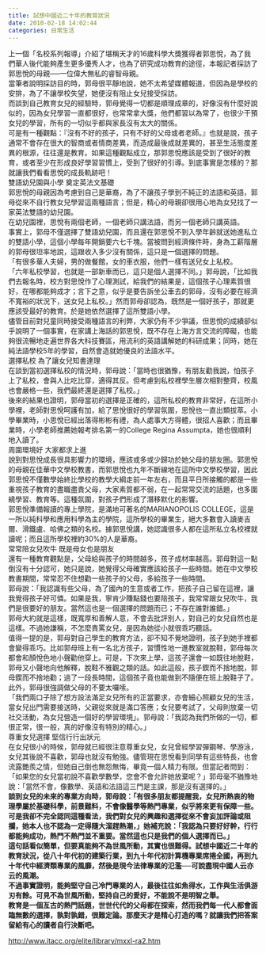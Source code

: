 ```yaml
---
title: 試想中國近二十年的教育狀況
date: 2010-02-18 14:02:44
categories: 日常生活
---
```


  
 上一個「名校系列報導」介紹了堪稱天才的16歲科學大獎獲得者郭思悅，為了我們華人後代能夠產生更多優秀人才，也為了研究成功教育的途徑，本報記者採訪了郭思悅的母親──一位偉大無私的睿智母親。  
當筆者說明採訪目的時，郭母很平靜地說，她不太希望媒體報道，但因為是學校的安排，為了不讓學校失望，她便沒有阻止女兒接受採訪。  
而談到自己教育女兒的經驗時，郭母覺得一切都是順理成章的，好像沒有什麼好說似的，因為女兒學習一直都很好，也常常拿大獎，他們都習以為常了，也很少干預女兒的學習，所有的一切似乎都與家長沒有太大的關係。  
可是有一種觀點：『沒有不好的孩子，只有不好的父母或者老師。』也就是說，孩子通常不會存在很大的智商或者情商差異，而造成最後成就差異的，甚至生活態度差異的根源，往往還是教育。如果這種觀點成立，那郭思悅應該是受到了很好的教育，或者至少在形成良好學習習慣上，受到了很好的引導。到底事實是怎樣的？那就讓我們看看思悅的成長軌跡吧！  
雙語幼兒園與小學 奠定英法文基礎  
郭思悅的母親因為考慮到自己是華裔，為了不讓孩子學到不純正的法語和英語，郭母從來不自行教女兒學習這兩種語言；但是，精心的母親卻很用心地為女兒找了一家英法雙語的幼兒園。  
在幼兒園裡，思悅有兩個老師，一個老師只講法語，而另一個老師只講英語。  
事實上，郭母不僅選擇了雙語幼兒園，而且還在郭思悅不到入學年齡就送她進私立的雙語小學，這個小學每年開銷要六七千塊。當被問到經濟條件時，身為工薪階層的郭母很坦率地說，這跟收入多少沒有關係，這只是一個選擇的問題。  
「有很多華人夫婦，男的做餐館，女的車衣服，他們一樣有送兒女上私校。  
「六年私校學習，也就是一部新車而已，這只是個人選擇不同。」郭母說，「比如我們去報名時，校方對思悅作了心理測試，給我們的結果是，這個孩子心理素質很好，在哪都能夠成才；言下之意，似乎是要告訴坐公車去的郭母，沒有必要在經濟不寬裕的狀況下，送女兒上私校。」然而郭母卻認為，既然是一個好孩子，那就更應該受最好的教育。於是她依然選擇了這所雙語小學。  
儘管目前對兒童同時接受兩種語言的利弊，大家仍有不少爭議，但思悅的成績卻似乎說明了一個事實，在家講上海話的郭思悅，既不存在上海方言交流的障礙，也能夠很流暢地走遍世界各大科技賽區，用流利的英語講解她的科研成果；同時，她在純法語學校5年的學習，自然會造就她優良的法語水平。  
選擇私校 為了讓女兒知書達理  
在談到當初選擇私校的情況時，郭母說：「當時也很猶豫，有朋友勸我說，怕孩子上了私校，會與人比吃比穿，適得其反。但考慮到私校裡學生層次相對整齊，校風也會嚴格一些，我們最終還是選擇了私校。」  
後來的結果也證明，郭母當初的選擇是正確的，這所私校的教育非常好，在這所小學裡，老師對思悅呵護有加，給了思悅很好的學習氛圍，思悅也一直出類拔萃。小學畢業時，小思悅已經出落得彬彬有禮，為人處事大方得體，很招人喜歡；而且畢業時，小學老師推薦她報考排名第一的College Regina Assumpta，她也很順利地入讀了。  
周圍環境好 大家都求上進  
說到對思悅成長很具影響力的環境，應該或多或少歸功於她父母的朋友圈。郭思悅的母親在佳華中文學校教書，而郭思悅也九年不斷線地在這所中文學校學習，因此郭思悅不僅數學始終比學校的教學大綱走前一年左右，而且平日所接觸的都是一些重視孩子教育的盡職盡責父母，大家素質都不弱，在一起常常交流的話題，也多圍繞學習、教育等。這種氛圍，對孩子們形成了潛移默化的影響。  
郭思悅準備報讀的專上學院，是滿地可著名的MARIANOPOLIS COLLEGE，這是一所以純科學和應用科學為主的學院，這所學校的畢業生，絕大多數會入讀麥吉爾、滑鐵盧、哈佛之類的名校。據郭思悅講，她認識很多人都在這所私立名校裡就讀呢；而且這所學校裡約30%的人是華裔。  
常常陪女兒吹牛 既是母女也是朋友  
還有一種教育觀點是，父母給與孩子的時間越多，孩子成材率越高。郭母對這一點倒沒有十分認可，她只是說，她覺得父母確實應該給孩子一些時間。她在中文學校教書期間，常常忍不住想勸一些孩子的父母，多給孩子一些時間。  
郭母說：「我認識有些父母，為了國內的生意或者工作，把孩子自己留在這裡，讓我覺得孩子好可憐。如果是我，寧肯少賺點錢也要陪孩子，我常常跟女兒吹牛，我們是很要好的朋友。當然這也是一個選擇的問題而已；不存在誰對誰錯。」  
郭母大約就是這樣，既寬厚和善解人意，不會去批評別人，對自己的女兒自然也是這樣。不過她謙稱，不怎麼責罵女兒，是因為她從小就很乖巧聽話。  
值得一提的是，郭母對自己學生的教育方法，卻不知不覺地證明，孩子到她手裡都會變得乖巧。比如郭母班上有一名北方孩子，習慣性地一進教室就脫鞋，郭母每次都會和顏悅色地小聲勸他穿上。可是，下次來上學，這孩子還會一如既往地脫鞋，郭母又小聲地向他解釋，脫鞋不雅觀之類的話。如此這般，孩子鍥而不捨地脫，郭母鍥而不捨地勸；過了一段長時間，這個孩子竟也能做到不隨便在班上脫鞋子了。  
此外，郭母很強調做父母的不要太囉嗦。  
「我們兩口子除了想方設法滿足女兒所有的正當要求，亦會細心照顧女兒的生活，當女兒出門需要接送時，父親從來就是滿口答應；女兒要考試了，父母則放棄一切社交活動，為女兒營造一個好的學習環境」。郭母說：「我認為我們所做的一切，都很正常，很一般，真的好像沒有特別的精心。」  
尊重女兒選擇 堅信行行出狀元  
在女兒很小的時候，郭母就已經很注意尊重女兒，女兒曾經學習彈鋼琴、學游泳，女兒其後說不喜歡，郭母也就沒有勉強。儘管現在思悅看到同學有這些特長，也會流露艷羨之情，但她自己倒也無怨無悔，畢竟一個人精力有限。但當記者問到：「如果您的女兒當初說不喜歡學數學，您會不會允許她放棄呢？」郭母毫不猶豫地說：「當然不會，像數學、英語和法語這三門是主課，那是沒有選擇的。」  
**談到女兒的未來的專業方向時，郭母說：「有很多朋友都提醒我，女兒所熱衷的物理學屬於基礎科學，前景難料，不會像醫學等熱門專業，似乎將來更有保障一些。可是我卻不完全認同這種看法，我們對女兒的興趣和選擇從來不會妄加評論或阻攔，她本人也不認為一定得隨大溜趕熱潮，」她補充說：「我認為只要好好幹，行行都能夠成功，熱門不熱門並不重要。當然這也只是我們的個人選擇而已。」  
這句話看似簡單，但要真能夠不為世風所動，其實也很難得。試想中國近二十年的教育狀況，從八十年代初的建築行業，到九十年代初計算機專業席捲全國，再到九十年代中經濟類專業的風靡，然後是現今法律專業的氾濫──可說盡現中國人云亦云的風潮。  
不過事實證明，能夠堅守自己冷門專業的人，最後往往如魚得水，工作與生活俱游刃有餘。可見不為世風所動，堅持自己的愛好，不能說不是明智之舉。  
教育是一個亙古的熱門話題，世世代代的父母都在探索，然而我們每一代人都會面臨無數的選擇，孰對孰錯，很難定論。那麼天才是精心打造的嗎？就讓我們把答案留給有心的讀者自行決斷吧。**   
  
   
  
http://www.itacc.org/elite/library/mxxl-ra2.htm  
